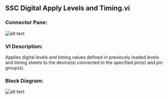 ## **SSC Digital Apply Levels and Timing.vi**
### Connector Pane:
![alt text](/Digital/SSC%20Digital/Pin%20Levels%20and%20Timing/SSC%20Digital%20Apply%20Levels%20and%20Timing.vic.png "SSC Digital Apply Levels and Timing.vi connector pane")

### VI Description:
Applies digital levels and timing values defined in previously loaded levels and timing sheets to the device(s) connected to the specified pin(s) and pin group(s).

### Block Diagram:
![alt text](/Digital/SSC%20Digital/Pin%20Levels%20and%20Timing/SSC%20Digital%20Apply%20Levels%20and%20Timing.vid.png "SSC Digital Apply Levels and Timing.vi block diagram")
